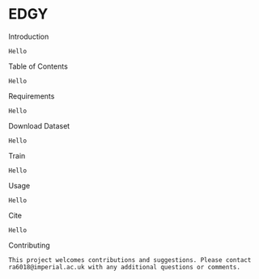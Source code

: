 # EDGY

Introduction
```
Hello
```

Table of Contents
```
Hello
```

Requirements
```
Hello
```

Download Dataset
```
Hello
```

Train 
```
Hello
```

Usage
```
Hello
```

Cite
```
Hello
```

Contributing
```
This project welcomes contributions and suggestions. Please contact ra6018@imperial.ac.uk with any additional questions or comments.
```


